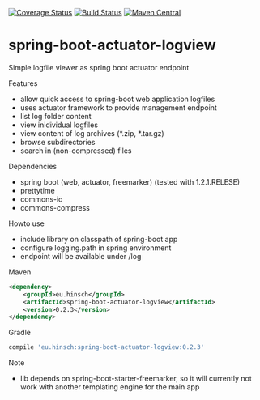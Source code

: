 [![Coverage Status](https://coveralls.io/repos/lukashinsch/spring-boot-actuator-logview/badge.svg?branch=master)](https://coveralls.io/r/lukashinsch/spring-boot-actuator-logview?branch=master)
[![Build Status](https://travis-ci.org/lukashinsch/spring-boot-actuator-logview.svg?branch=master)](https://travis-ci.org/lukashinsch/spring-boot-actuator-logview)
[![Maven Central](https://maven-badges.herokuapp.com/maven-central/eu.hinsch/spring-boot-actuator-logview/badge.svg)](https://maven-badges.herokuapp.com/maven-central/eu.hinsch/spring-boot-actuator-logview/)

# spring-boot-actuator-logview
Simple logfile viewer as spring boot actuator endpoint

Features
* allow quick access to spring-boot web application logfiles
* uses actuator framework to provide management endpoint
* list log folder content
* view inidividual logfiles
* view content of log archives (*.zip, *.tar.gz)
* browse subdirectories
* search in (non-compressed) files

Dependencies
* spring boot (web, actuator, freemarker) (tested with 1.2.1.RELESE)
* prettytime
* commons-io
* commons-compress

Howto use
* include library on classpath of spring-boot app
* configure logging.path in spring environment
* endpoint will be available under <management-base>/log

Maven
```xml
<dependency>
    <groupId>eu.hinsch</groupId>
    <artifactId>spring-boot-actuator-logview</artifactId>
    <version>0.2.3</version>
</dependency>
```

Gradle
```groovy
compile 'eu.hinsch:spring-boot-actuator-logview:0.2.3'
```
Note
* lib depends on spring-boot-starter-freemarker, so it will currently not work with another templating engine for the main app
